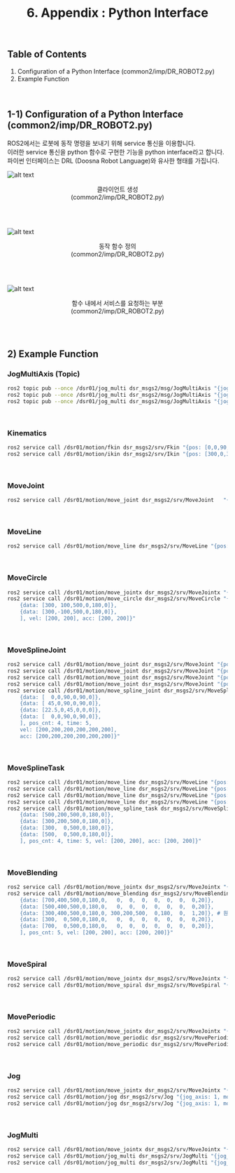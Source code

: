 # <center>6. Appendix : Python Interface</center>







<br/>

## Table of Contents
1. Configuration of a Python Interface (common2/imp/DR_ROBOT2.py)
2. Example Function






<br/>

## 1-1) Configuration of a Python Interface (common2/imp/DR_ROBOT2.py)

ROS2에서는 로봇에 동작 명령을 보내기 위해 service 통신을 이용합니다.  
이러한 service 통신을 python 함수로 구현한 기능을 python interface라고 합니다.  
파이썬 인터페이스는 DRL (Doosna Robot Language)와 유사한 형태를 가집니다.  

![alt text](../image/6_1_DR_ROBOT2.png)
<center>클라이언트 생성</center>
<center>(common2/imp/DR_ROBOT2.py)</center>

<br/><br/>

![alt text](../image/6_2_DR_ROBOT2.png)
<center>동작 함수 정의</center>
<center>(common2/imp/DR_ROBOT2.py)</center>

<br/><br/>

![alt text](../image/6_3_DR_ROBOT2.png)
<center>함수 내에서 서비스를 요청하는 부분</center>
<center>(common2/imp/DR_ROBOT2.py)</center>

<br/><br/>



## 2) Example Function



### JogMultiAxis (Topic)
```bash
ros2 topic pub --once /dsr01/jog_multi dsr_msgs2/msg/JogMultiAxis "{jog_axis: [1,0,0,0,0,0], move_reference: 0, speed: 20}"
ros2 topic pub --once /dsr01/jog_multi dsr_msgs2/msg/JogMultiAxis "{jog_axis: [-1,0,0,0,0,0], move_reference: 0, speed: 20}"
ros2 topic pub --once /dsr01/jog_multi dsr_msgs2/msg/JogMultiAxis "{jog_axis: [0,0,0,0,0,0], move_reference: 0, speed: 20}"
```

<br/>

### Kinematics
```bash
ros2 service call /dsr01/motion/fkin dsr_msgs2/srv/Fkin "{pos: [0,0,90,0,90,0]}" # j -> x
ros2 service call /dsr01/motion/ikin dsr_msgs2/srv/Ikin "{pos: [300,0,300,0,180,0], sol_space: 2}" # x-> j
```

<br/>

### MoveJoint
```bash
ros2 service call /dsr01/motion/move_joint dsr_msgs2/srv/MoveJoint   "{pos: [   0,   0,  90,   0,  90,   -30], vel: 30, acc: 30}"
```

<br/>

### MoveLine
```bash
ros2 service call /dsr01/motion/move_line dsr_msgs2/srv/MoveLine "{pos: [400,0,400,0,180,0], vel: [200, 200], acc: [200, 200]}"
```

<br/>

### MoveCircle
```bash
ros2 service call /dsr01/motion/move_jointx dsr_msgs2/srv/MoveJointx "{pos: [400,0,500,0,180,0], vel: 200, acc: 200, sol: 2}" # 기본 위치
ros2 service call /dsr01/motion/move_circle dsr_msgs2/srv/MoveCircle "{pos: [
    {data: [300, 100,500,0,180,0]}, 
    {data: [300,-100,500,0,180,0]}, 
    ], vel: [200, 200], acc: [200, 200]}"
```

<br/>

### MoveSplineJoint
```bash
ros2 service call /dsr01/motion/move_joint dsr_msgs2/srv/MoveJoint "{pos: [  0,0,90,0,90,0], vel: 200, acc: 200}"
ros2 service call /dsr01/motion/move_joint dsr_msgs2/srv/MoveJoint "{pos: [ 45,0,90,0,90,0], vel: 200, acc: 200}"
ros2 service call /dsr01/motion/move_joint dsr_msgs2/srv/MoveJoint "{pos: [22.5,0,45,0,0,0], vel: 200, acc: 200}"
ros2 service call /dsr01/motion/move_joint dsr_msgs2/srv/MoveJoint "{pos: [  0,0,90,0,90,0], vel: 200, acc: 200}"
ros2 service call /dsr01/motion/move_spline_joint dsr_msgs2/srv/MoveSplineJoint "{pos: [
    {data: [  0,0,90,0,90,0]}, 
    {data: [ 45,0,90,0,90,0]}, 
    {data: [22.5,0,45,0,0,0]}, 
    {data: [  0,0,90,0,90,0]}, 
    ], pos_cnt: 4, time: 5,
    vel: [200,200,200,200,200,200],
    acc: [200,200,200,200,200,200]}"    
```

<br/>

### MoveSplineTask
```bash
ros2 service call /dsr01/motion/move_line dsr_msgs2/srv/MoveLine "{pos: [500,200,500,0,180,0], vel: [200, 200], acc: [200, 200]}"
ros2 service call /dsr01/motion/move_line dsr_msgs2/srv/MoveLine "{pos: [300,200,500,0,180,0], vel: [200, 200], acc: [200, 200]}"
ros2 service call /dsr01/motion/move_line dsr_msgs2/srv/MoveLine "{pos: [300,  0,500,0,180,0], vel: [200, 200], acc: [200, 200]}"
ros2 service call /dsr01/motion/move_line dsr_msgs2/srv/MoveLine "{pos: [500,  0,500,0,180,0], vel: [200, 200], acc: [200, 200]}"
ros2 service call /dsr01/motion/move_spline_task dsr_msgs2/srv/MoveSplineTask "{pos: [
    {data: [500,200,500,0,180,0]}, 
    {data: [300,200,500,0,180,0]}, 
    {data: [300,  0,500,0,180,0]}, 
    {data: [500,  0,500,0,180,0]}, 
    ], pos_cnt: 4, time: 5, vel: [200, 200], acc: [200, 200]}"
```

<br/>

### MoveBlending
```bash
ros2 service call /dsr01/motion/move_jointx dsr_msgs2/srv/MoveJointx "{pos: [700,0,500,0,180,0], vel: 200, acc: 200, sol: 2}" # 기본 위치
ros2 service call /dsr01/motion/move_blending dsr_msgs2/srv/MoveBlending "{segment: [
    {data: [700,400,500,0,180,0,   0,  0,  0,  0,  0,  0,  0,20]},
    {data: [500,400,500,0,180,0,   0,  0,  0,  0,  0,  0,  0,20]},
    {data: [300,400,500,0,180,0, 300,200,500,  0,180,  0,  1,20]}, # 원
    {data: [300,  0,500,0,180,0,   0,  0,  0,  0,  0,  0,  0,20]},
    {data: [700,  0,500,0,180,0,   0,  0,  0,  0,  0,  0,  0,20]},
    ], pos_cnt: 5, vel: [200, 200], acc: [200, 200]}"
```

<br/>

### MoveSpiral
```bash
ros2 service call /dsr01/motion/move_jointx dsr_msgs2/srv/MoveJointx "{pos: [700,0,500,0,180,0], vel: 200, acc: 200, sol: 2}"
ros2 service call /dsr01/motion/move_spiral dsr_msgs2/srv/MoveSpiral "{revolution: 3, max_radius: 70, max_length: 200, time: 10, task_axis: 2, ref: 0}"
```

<br/>

### MovePeriodic
```bash
ros2 service call /dsr01/motion/move_jointx dsr_msgs2/srv/MoveJointx "{pos: [700,0,500,0,180,0], vel: 200, acc: 200, sol: 2}"
ros2 service call /dsr01/motion/move_periodic dsr_msgs2/srv/MovePeriodic "{amp: [30,0,0,0,0,0], periodic: [1,1,1,1,1,1], acc: 0.2, repeat: 1, ref: 0}"
ros2 service call /dsr01/motion/move_periodic dsr_msgs2/srv/MovePeriodic "{amp: [0,0,0,0,0,30], periodic: [1,1,1,1,1,1], acc: 0.2, repeat: 1, ref: 0}"
```

<br/>

### Jog
```bash
ros2 service call /dsr01/motion/move_jointx dsr_msgs2/srv/MoveJointx "{pos: [700,0,500,0,180,0], vel: 200, acc: 200, sol: 2}"
ros2 service call /dsr01/motion/jog dsr_msgs2/srv/Jog "{jog_axis: 1, move_reference: 0, speed: 20}"
ros2 service call /dsr01/motion/jog dsr_msgs2/srv/Jog "{jog_axis: 1, move_reference: 0, speed: 0}"
```

<br/>

### JogMulti
```bash
ros2 service call /dsr01/motion/move_jointx dsr_msgs2/srv/MoveJointx "{pos: [700,0,500,0,180,0], vel: 200, acc: 200, sol: 2}"
ros2 service call /dsr01/motion/jog_multi dsr_msgs2/srv/JogMulti "{jog_axis: [1,0,0,0,0,0], move_reference: 0, speed: 20}"
ros2 service call /dsr01/motion/jog_multi dsr_msgs2/srv/JogMulti "{jog_axis: [0,0,0,0,0,0], move_reference: 0, speed: 20}"
```